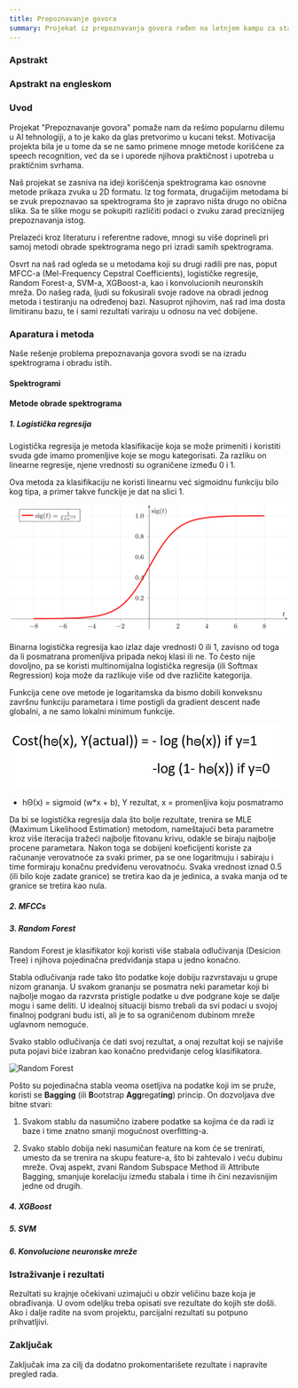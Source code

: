```yaml
---
title: Prepoznavanje govora
summary: Projekat iz prepoznavanja govora rađen na letnjem kampu za stare polaznike 2022. godine od Dimitrija Pešića i Lazara Zubovića.
---
```

### Apstrakt

### Apstrakt na engleskom
### Uvod

Projekat "Prepoznavanje govora" pomaže nam da rešimo popularnu dilemu u AI tehnologiji, a to je kako da glas pretvorimo u kucani tekst. Motivacija projekta bila je u tome da se ne samo primene mnoge metode korišćene za speech recognition, već da se i uporede njihova praktičnost i upotreba u praktičnim svrhama. 

Naš projekat se zasniva na ideji korišćenja spektrograma kao osnovne metode prikaza zvuka u 2D formatu. Iz tog formata, drugačijim metodama bi se zvuk prepoznavao sa spektrograma što je zapravo ništa drugo no obična slika. Sa te slike mogu se pokupiti različiti podaci o zvuku zarad preciznijeg prepoznavanja istog.

Prelazeći kroz literaturu i referentne radove, mnogi su više doprineli pri samoj metodi obrade spektrograma nego pri izradi samih spektrograma. 

Osvrt na naš rad ogleda se u metodama koji su drugi radili pre nas, poput MFCC-a (Mel-Frequency Cepstral Coefficients), logističke regresije, Random Forest-a, SVM-a, XGBoost-a, kao i konvolucionih neuronskih mreža. Do našeg rada, ljudi su fokusirali svoje radove na obradi jednog metoda i testiranju na određenoj bazi. Nasuprot njihovim, naš rad ima dosta limitiranu bazu, te i sami rezultati variraju u odnosu na već dobijene.
### Aparatura i metoda

Naše rešenje problema prepoznavanja govora svodi se na izradu spektrograma i obradu istih.

#### Spektrogrami

#### Metode obrade spektrograma

##### 1. Logistička regresija

Logistička regresija je metoda klasifikacije koja se može primeniti i koristiti svuda gde imamo promenljive koje se mogu kategorisati. Za razliku on linearne regresije, njene vrednosti su ograničene između 0 i 1. 

Ova metoda za klasifikaciju ne koristi linearnu već sigmoidnu funkciju bilo kog tipa, a primer takve funckije je dat na slici 1.

![Sigmoid](static\images\1.png)

Binarna logistička regresija kao izlaz daje vrednosti 0 ili 1, zavisno od toga da li posmatrana promenljiva pripada nekoj klasi ili ne. To često nije dovoljno, pa se koristi multinomijalna logistička regresija (ili Softmax Regression) koja može da razlikuje više od dve različite kategorija.

Funkcija cene ove metode je logaritamska da bismo dobili konveksnu završnu funkciju parametara i time postigli da gradient descent nađe globalni, a ne samo lokalni minimum funkcije.

![Funkcija](static\images\2.png)

- hΘ(x) = sigmoid (w*x + b), Y rezultat, x = promenljiva koju posmatramo

Da bi se logistička regresija dala što bolje rezultate, trenira se MLE (Maximum Likelihood Estimation) metodom, nameštajući beta parametre kroz više iteracija tražeći najbolje fitovanu krivu, odakle se biraju najbolje procene parametara. Nakon toga se dobijeni koeficijenti koriste za računanje verovatnoće za svaki primer, pa se one logaritmuju i sabiraju i time formiraju konačnu predviđenu verovatnoću. Svaka vrednost iznad 0.5 (ili bilo koje zadate granice) se tretira kao da je jedinica, a svaka manja od te granice se tretira kao nula.


##### 2. MFCCs

##### 3. Random Forest

Random Forest je klasifikator koji koristi više stabala odlučivanja (Desicion Tree) i njihova pojedinačna predviđanja stapa u jedno konačno.

Stabla odlučivanja rade tako što podatke koje dobiju razvrstavaju u grupe nizom grananja. U svakom grananju se posmatra neki parametar koji bi najbolje mogao da razvrsta pristigle podatke u dve podgrane koje se dalje mogu i same deliti. U idealnoj situaciji bismo trebali da svi podaci u svojoj finalnoj podgrani budu isti, ali je to sa ograničenom dubinom mreže uglavnom nemoguće.

Svako stablo odlučivanja će dati svoj rezultat, a onaj rezultat koji se najviše puta pojavi biće izabran kao konačno predviđanje celog klasifikatora.

![Random Forest](static\images\3.png)

Pošto su pojedinačna stabla veoma osetljiva na podatke koji im se pruže, koristi se **Bagging** (ili **B**ootstrap **Agg**regat**ing**) princip. On dozvoljava dve bitne stvari:

1.	Svakom stablu da nasumično izabere podatke sa kojima će da radi iz baze i time znatno smanji mogućnost overfitting-a.

2.	Svako stablo dobija neki nasumičan feature na kom će se trenirati, umesto da se trenira na skupu feature-a, što bi zahtevalo i veću dubinu mreže. Ovaj aspekt, zvani Random Subspace Method ili Attribute Bagging, smanjuje korelaciju između stabala i time ih čini nezavisnijim jedne od drugih.

##### 4. XGBoost

##### 5. SVM

##### 6. Konvolucione neuronske mreže

### Istraživanje i rezultati

Rezultati su krajnje očekivani uzimajući u obzir veličinu baze koja je obrađivanja. 
U ovom odeljku treba opisati sve rezultate do kojih ste došli. Ako i dalje radite na svom projektu, parcijalni rezultati su potpuno prihvatljivi.

### Zaključak

Zaključak ima za cilj da dodatno prokomentarišete rezultate i napravite pregled rada.
